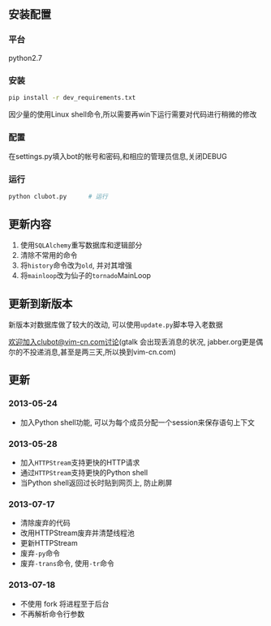 ## 安装配置
### 平台
python2.7
### 安装
```bash
pip install -r dev_requirements.txt
```

因少量的使用Linux shell命令,所以需要再win下运行需要对代码进行稍微的修改
### 配置
在settings.py填入bot的帐号和密码,和相应的管理员信息,关闭DEBUG
### 运行
```bash
python clubot.py      # 运行
```

## 更新内容
1. 使用`SQLAlchemy`重写数据库和逻辑部分
2. 清除不常用的命令
3. 将`history`命令改为`old`, 并对其增强
4. 将`mainloop`改为仙子的`tornado`MainLoop

## 更新到新版本
新版本对数据库做了较大的改动,  可以使用`update.py`脚本导入老数据

欢迎加入clubot@vim-cn.com讨论(gtalk 会出现丢消息的状况, jabber.org更是偶尔的不投递消息,甚至是两三天,所以换到vim-cn.com)

## 更新
### 2013-05-24
* 加入Python shell功能, 可以为每个成员分配一个session来保存语句上下文

### 2013-05-28
* 加入`HTTPStream`支持更快的HTTP请求
* 通过`HTTPStream`支持更快的Python shell
* 当Python shell返回过长时贴到网页上, 防止刷屏

### 2013-07-17
* 清除废弃的代码
* 改用HTTPStream废弃并清楚线程池
* 更新HTTPStream
* 废弃`-py`命令
* 废弃`-trans`命令, 使用`-tr`命令

### 2013-07-18
* 不使用 fork 将进程至于后台
* 不再解析命令行参数
